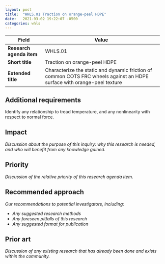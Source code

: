 ```yaml
---
layout: post
title:  "WHLS.01 Traction on orange-peel HDPE"
date:   2021-03-02 19:22:07 -0500
categories: whls
---
```


| Field  | Value |
| ------------- | ------------- |
| **Research agenda item**  | WHLS.01  |
| **Short title**  | Traction on orange-peel HDPE  |
| **Extended title**  | Characterize the static and dynamic friction of common COTS FRC wheels against an HDPE surface with orange-peel texture  |

## Additional requirements
Identify any relationship to tread temperature, and any nonlinearity with respect to normal force.

## Impact
_Discussion about the purpose of this inquiry: why this research is needed, and who will benefit from any knowledge gained._

## Priority
_Discussion of the relative priority of this research agenda item._

## Recommended approach
_Our recommendations to potential investigators, including:_
- _Any suggested research methods_
- _Any foreseen pitfalls of this research_
- _Any suggested format for publication_

## Prior art
_Discussion of any existing research that has already been done and exists within the community._
